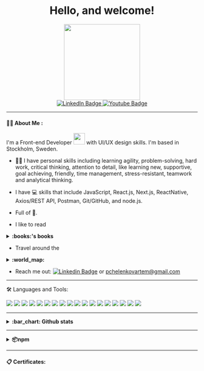   <div align="right">
    <img src="https://komarev.com/ghpvc/?username=ArtemPchela&style=flat-square&color=blue" alt=""/>
  </div>
 <div align="center">
    <h1>Hello, and welcome!</h1>
  </div> 
   

<div id="header" align="center">
  <img src="https://media4.giphy.com/media/f6hnhHkks8bk4jwjh3/giphy.gif?cid=ecf05e47tcf11oev0ipk3pcfz38r502njcytndip46ekht3x&rid=giphy.gif&ct=s" width="200"/>
</div>

<div id="badges" align="center">
  <a href="https://www.linkedin.com/in/artem-pchelenkov/">
    <img src="https://img.shields.io/badge/LinkedIn-blue?style=for-the-badge&logo=linkedin&logoColor=white" alt="LinkedIn Badge"/>
  </a>
  <a href="https://www.youtube.com/channel/UCoj31C7m4TnH4scqWD-1Yew">
    <img src="https://img.shields.io/badge/YouTube-red?style=for-the-badge&logo=youtube&logoColor=white" alt="Youtube Badge"/>
  </a>
</div>

---

#### :man_technologist: About Me :

I'm a Front-end Developer <img src="https://media.giphy.com/media/WUlplcMpOCEmTGBtBW/giphy.gif" width="30"> with UI/UX design skills. I'm based in Stockholm, Sweden.

- :male_detective: I have personal skills including learning agility, problem-solving, hard work, critical thinking, attention to detail, like learning new, supportive, goal achieving, friendly, time management, stress-resistant, teamwork and analytical thinking.

- I have :computer: skills that include JavaScript, React.js, Next.js, ReactNative, Axios/REST API, Postman, Git/GitHub, and node.js.

- Full of :battery:.

- I like to read 
<details>
  <summary> 
    <strong>
      :books:'s books
    </strong>
  </summary>
  - Robert Kiyosaki - Rich Dad Poor Dad <br/>
  - Dale Carnegie - How to Stop Worrying and Start Living <br/>
  - Richard Branson - Let's Not Screw It, Let's Just Do It <br/>
</details>

- Travel around the 
<details>
  <summary>
    <strong>
      :world_map: 
    </strong>
  </summary>
  <ul>  
    <li>Poland</li>
    <li>Israel</li>
    <li>Turkey</li>
    <li>Egypt</li>
    <li>France</li>
    <li>Sweden</li>
    <li>Ukraine</li>
  </ul>
</details>

- Reach me out: 
[![Linkedin Badge](https://img.shields.io/badge/Artsiom-blue?style=for-the-badge&logo=Linkedin&logoColor=white)](https://www.linkedin.com/in/artem-pchelenkov/) or pchelenkovartem@gmail.com

---

 :hammer_and_wrench: Languages and Tools:

<div aligne="center">
<!--   https://img.shields.io icons-->
  
  <img src="https://img.shields.io/badge/JavaScript-F1C40F?style=for-the-badge&logo=JavaScript&logoColor=white" />
  <img src="https://img.shields.io/badge/next.js-273746?style=for-the-badge&logo=next.js&logoColor=white" />
  
  <img src="https://img.shields.io/badge/react-21618C?style=for-the-badge&logo=react&logoColor=white" />
  <img src="https://img.shields.io/badge/redux_toolkit-21618C?style=for-the-badge&logo=redux_toolkit&logoColor=white" />
  <img src="https://img.shields.io/badge/graphql-e10098?style=for-the-badge&logo=graphql&logoColor=DeepPink" />
  <img src="https://img.shields.io/badge/html5-27AE60?style=for-the-badge&logo=html5&logoColor=white" />
  <img src="https://img.shields.io/badge/jsx-1ABC9C?style=for-the-badge&logo=jsx&logoColor=white" />
  <img src="https://img.shields.io/badge/node.js-2ECC71?style=for-the-badge&logo=node.js&logoColor=white" />
  <img src="https://img.shields.io/badge/amazonwebservices-8E44AD?style=for-the-badge&logo=amazonwebservices&logoColor=white" />
  
  <img src="https://img.shields.io/badge/git-CB4335?style=for-the-badge&logo=git&logoColor=white" />
  <img src="https://img.shields.io/badge/github-A93226?style=for-the-badge&logo=github&logoColor=white" />
  <img src="https://img.shields.io/badge/gitlab-9B59B6?style=for-the-badge&logo=gitlab&logoColor=white" />
  
  <img src="https://img.shields.io/badge/css3-DC7633?style=for-the-badge&logo=css3&logoColor=white" />
  <img src="https://img.shields.io/badge/sass-5F6A6A?style=for-the-badge&logo=sass&logoColor=white" />
  <img src="https://img.shields.io/badge/bootstrap-3776AB?style=for-the-badge&logo=bootstrap&logoColor=white" />
  <img src="https://img.shields.io/badge/materialUI-16A085?style=for-the-badge&logo=materialui&logoColor=white" />
  <img src="https://img.shields.io/badge/webstorm-797D7F?style=for-the-badge&logo=webstorm&logoColor=white" />
  <img src="https://img.shields.io/badge/vscode-9A7D0A?style=for-the-badge&logo=vscode&logoColor=white" />
</div>

---

<details>
  <summary> <strong>:bar_chart: Github stats</strong></summary>
  <br/>
  <div align="center">
    <img width="48%" src="https://github-readme-stats.vercel.app/api?username=ArtemPchela&theme=tokyonight&hide_border=true" />
    <img width="48%" src="https://github-readme-streak-stats.herokuapp.com/?user=ArtemPchela&theme=tokyonight&hide_border=true" />
    
[![Top Langs](https://github-readme-stats.vercel.app/api/top-langs/?username=ArtemPchela&theme=tokyonight&layout=compact&hide_border=true)](https://github.com/ArtemPchela/github-readme-stats&hide_border=true)
  </div>
  
<!--         <img width="96%" src="https://github-readme-stats.vercel.app/api/top-langs/?username=ArtemPchela&&show_icons=true&theme=tokyonight&hide_border=true"/>
  <img  src="https://github-readme-stats.vercel.app/api/top-langs/?username=ArtemPchela&&show_icons=true&theme=tokyonight"/> -->
  

</details>

---

<details>
  <summary>
    <strong>
      📦npm 
    </strong>
  </summary>
  <ul>  
    <li>
      <a href='https://npmjs.com/package/dark-mode-react'>
        dark-mode-react
      </a>
    </li>
    <li>
      <a href='https://npmjs.com/package/dark-mode-ts'>
        dark-mode-ts
      </a>
    </li>
  </ul>
</details>

---

#### :clipboard: Certificates:

